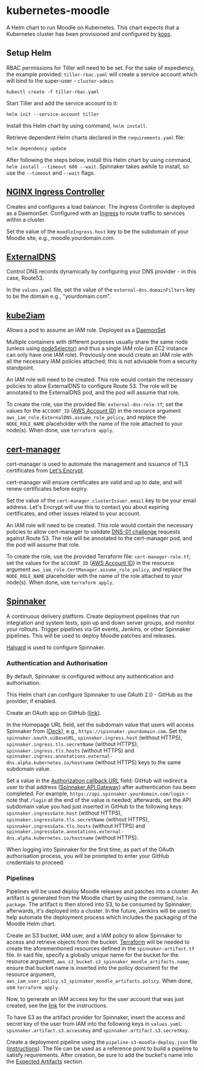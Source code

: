 # kubernetes-moodle

A Helm chart to run Moodle on Kubernetes. This chart expects that a Kubernetes cluster has been provisioned and
configured by [kops](https://github.com/kubernetes/kops).

## Setup Helm

RBAC permissions for Tiller will need to be set. For the sake of expediency, the example provided: `tiller-rbac.yaml`
will create a service account which will bind to the super-user - `cluster-admin`.

```
kubectl create -f tiller-rbac.yaml
```

Start Tiller and add the service account to it:

```
helm init --service-account tiller
```

Install this Helm chart by using command, `helm install`.

Retrieve dependent Helm charts declared in the `requirements.yaml` file:
```
helm dependency update
```

After following the steps below, install this Helm chart by using command, `helm install --timeout 600 --wait`.
Spinnaker takes awhile to install, so use the `--timeout` and `--wait` flags.

## [NGINX Ingress Controller](https://github.com/kubernetes/ingress-nginx)
Creates and configures a load balancer. The Ingress Controller is deployed as a
DaemonSet. Configured with an [Ingress](https://kubernetes.io/docs/concepts/services-networking/ingress/) to route
traffic to services within a cluster.

Set the value of the `moodleIngress.host` key to be the subdomain of your Moodle site, e.g., moodle.yourdomain.com.

## [ExternalDNS](https://github.com/kubernetes-incubator/external-dns)
Control DNS records dynamically by configuring your DNS provider - in this case, Route53.

In the `values.yaml` file, set the value of the `external-dns.domainFilters` key to be the domain e.g., "yourdomain.com".

## [kube2iam](https://github.com/jtblin/kube2iam)
Allows a pod to assume an IAM role. Deployed as a
[DaemonSet](https://kubernetes.io/docs/concepts/workloads/controllers/daemonset/)

Multiple containers with different purposes usually share the same node (unless using
[nodeSelector](https://kubernetes.io/docs/concepts/configuration/assign-pod-node/#nodeselector)) and thus a single IAM
role (an EC2 instance can only have one IAM role). Previously one would create an IAM role with all the necessary IAM
policies attached; this is not advisable from a security standpoint.

An IAM role will need to be created. This role would contain the necessary policies to allow ExternalDNS to configure
Route 53. The role will be annotated to the ExternalDNS pod, and the pod will assume that role.

To create the role, use the provided file: `external-dns-role.tf`; set the values for the `ACCOUNT_ID`
([AWS Account ID](https://docs.aws.amazon.com/IAM/latest/UserGuide/console_account-alias.html#FindingYourAWSId)) in the
resource argument `aws_iam_role.ExternalDNS.assume_role_policy`, and replace the `NODE_ROLE_NAME` placeholder with the
name of the role attached to your node(s). When done, use `terraform apply`.

## [cert-manager](https://github.com/jetstack/cert-manager)
cert-manager is used to automate the management and issuance of TLS certificates from
[Let's Encrypt](https://letsencrypt.org/).

cert-manager will ensure certificates are valid and up to date, and will renew certificates before expiry.

Set the value of the `cert-manager.clusterIssuer.email` key to be your email address. Let's Encrypt will use this to
contact you about expiring certificates, and other issues related to your account.

An IAM role will need to be created. This role would contain the necessary policies to allow cert-manager to validate
[DNS-01 challenge](https://letsencrypt.org/docs/challenge-types/#dns-01-challenge) requests against Route 53. The role
will be annotated to the cert-manager pod, and the pod will assume that role.

To create the role, use the provided Terraform file: `cert-manager-role.tf`; set the values for the `ACCOUNT_ID`
([AWS Account ID](https://docs.aws.amazon.com/IAM/latest/UserGuide/console_account-alias.html#FindingYourAWSId)) in the
resource argument `aws_iam_role.CertManager.assume_role_policy`, and replace the `NODE_ROLE_NAME` placeholder with the
name of the role attached to your node(s). When done, use `terraform apply`.

## [Spinnaker](https://www.spinnaker.io/)
A continuous delivery platform. Create deployment pipelines that run integration and system tests, spin up and down
server groups, and monitor your rollouts. Trigger pipelines via Git events, Jenkins, or other Spinnaker pipelines. This
will be used to deploy Moodle patches and releases.

[Halyard](https://github.com/spinnaker/halyard) is used to configure Spinnaker.

### Authentication and Authorisation
By default, Spinnaker is configured without any authentication and authorisation.

This Helm chart can configure Spinnaker to use OAuth 2.0 - GitHub as the provider, if enabled.

Create an OAuth app on GitHub
([link](https://developer.github.com/apps/building-oauth-apps/creating-an-oauth-app/)).

In the Homepage URL field, set the subdomain value that users will access Spinnaker from
([Deck](https://github.com/spinnaker/deck)), e.g., `https://spinnaker.yourdomain.com`. Set the
`spinnaker.oauth.uiBaseURL`, `spinnaker.ingress.host` (without HTTPS), `spinnaker.ingress.tls.secretName` (without HTTPS),
`spinnaker.ingress.tls.hosts` (without HTTPS) and `spinnaker.ingress.annotations.external-dns.alpha.kubernetes.io/hostname`
(without HTTPS) keys to the same subdomain value.

Set a value in the
[Authorization callback URL](https://developer.github.com/apps/building-oauth-apps/authorizing-oauth-apps/#redirect-urls)
field: GitHub will redirect a user to that address ([Spinnaker API Gateway](https://github.com/spinnaker/gate))
after authentication has been completed. For example, `https://api.spinnaker.yourdomain.com/login` - note that `/login`
at the end of the value is needed; afterwards, set the API subdomain value you had just inserted in GitHub to the
following keys: `spinnaker.ingressGate.host` (without HTTPS), `spinnaker.ingressGate.tls.secretName` (without HTTPS),
`spinnaker.ingressGate.tls.hosts` (without HTTPS) and
`spinnaker.ingressGate.annotations.external-dns.alpha.kubernetes.io/hostname` (without HTTPS).

When logging into Spinnaker for the first time, as part of the OAuth authorisation process, you will be prompted to enter
your GitHub credentials to proceed.

### Pipelines
Pipelines will be used deploy Moodle releases and patches into a cluster. An artifact is generated from the Moodle chart
by using the command, `helm package`. The artifact is then stored into S3, to be consumed by Spinnaker; afterwards, it's
deployed into a cluster. In the future, Jenkins will be used to help automate the deployment process which includes the
packaging of the Moodle Helm chart.

Create an S3 bucket, IAM user, and a IAM policy to allow Spinnaker to access and retrieve objects from the bucket.
[Terraform](https://www.terraform.io) will be needed to create the aforementioned resources defined in the
`spinnaker-artifact.tf` file. In said file, specify a globally unique name for the bucket for the resource argument,
`aws_s3_bucket.s3_spinnaker_moodle_artifacts.name`; ensure that bucket name is inserted into the policy document for the
resource argument, `aws_iam_user_policy.s3_spinnaker_moodle_artifacts.policy`. When done, use `terraform apply`.

Now, to generate an IAM access key for the user account that was just created, see the
[link](https://docs.aws.amazon.com/IAM/latest/UserGuide/id_credentials_access-keys.html#Using_CreateAccessKey) for the
instructions.

To have S3 as the artifact provider for Spinnaker, insert the access and secret key of the user from IAM into the
following keys in `values.yaml`: `spinnaker.artifact.s3.accessKey` and `spinnaker.artifact.s3.secretKey`.

Create a deployment pipeline using the `pipeline-s3-moodle-deploy.json` file
([instructions](https://www.spinnaker.io/guides/user/pipeline/managing-pipelines/#edit-a-pipeline-as-json)). The file
can be used as a reference point to build a pipeline to satisfy requirements. After creation, be sure to add the
bucket's name into the
[Expected Artifacts](https://www.spinnaker.io/reference/artifacts/in-pipelines/#expected-artifacts) section.
